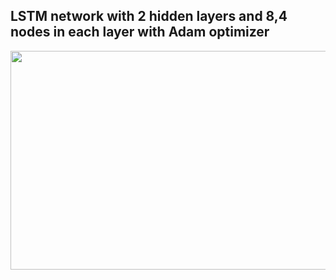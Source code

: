## LSTM network with 2 hidden layers and 8,4 nodes in each layer with Adam optimizer

<img src="https://user-images.githubusercontent.com/87940609/165650256-479f7125-5b8e-439c-822e-3e8513a92851.png" width="600" height="350">
